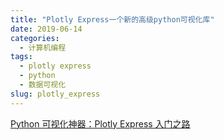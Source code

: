 ```yaml
---
title: "Plotly Express一个新的高级python可视化库"
date: 2019-06-14
categories:
  - 计算机编程
tags:
  - plotly express
  - python
  - 数据可视化
slug: plotly_express
---
```


[Python 可视化神器：Plotly Express 入门之路](http://liyangbit.com/pythonvisualization/Plotly-Express-introduction-cn/)